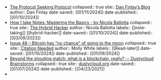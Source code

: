 - [The Protocol Seeking Protocol](https://omnivore.app/me/the-protocol-seeking-protocol-18cf7428727)
  collapsed:: true
  site:: [Dan Finlay’s Blog](https://blog.danfinlay.com/protocol-seeking-protocol/)
  author:: Dan Finlay
  date-saved:: [[01/11/2024]]
  date-published:: [[01/10/2024]]
- [How I take Notes: Mastering the Basics - by Nicola Ballotta](https://omnivore.app/me/how-i-take-notes-mastering-the-basics-by-nicola-ballotta-18cf594cd16)
  collapsed:: true
  site:: [The Hybrid Hacker](https://hybridhacker.email/p/how-i-take-notes-mastering-the-basics)
  author:: Nicola Ballotta
  labels:: [[note-taking]] [[hybrid-hacker]]
  date-saved:: [[01/10/2024]]
  date-published:: [[03/09/2023]]
- [Issue 48 – Bitcoin has "no chance" of going to the moon](https://omnivore.app/me/issue-48-bitcoin-has-no-chance-of-going-to-the-moon-18cf2095d8e)
  collapsed:: true
  site:: [Citation Needed](https://citationneeded.news/issue-48/)
  author:: Molly White
  labels:: [[Read-later]]
  date-saved:: [[01/10/2024]]
  date-published:: [[01/09/2024]]
- [Beyond the shouting match: what is a blockchain, really? -- Dustycloud Brainstorms](https://omnivore.app/me/https-dustycloud-org-blog-what-is-a-blockchain-really-18ce2b8f1d9)
  collapsed:: true
  site:: [dustycloud.org](https://dustycloud.org/blog/what-is-a-blockchain-really/)
  date-saved:: [[01/07/2024]]
  date-published:: [[04/23/2021]]
-